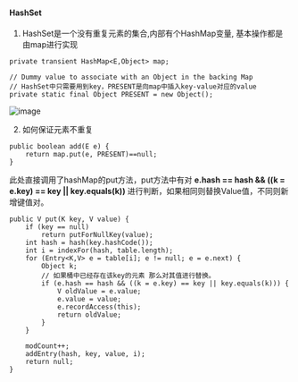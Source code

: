 #### HashSet
1. HashSet是一个没有重复元素的集合,内部有个HashMap变量, 基本操作都是由map进行实现
```
private transient HashMap<E,Object> map;

// Dummy value to associate with an Object in the backing Map
// HashSet中只需要用到key，PRESENT是向map中插入key-value对应的value
private static final Object PRESENT = new Object();
```
  
![image](https://images0.cnblogs.com/blog/497634/201401/280038034067137.jpg)

2. 如何保证元素不重复
```
public boolean add(E e) {
    return map.put(e, PRESENT)==null;
}
```
此处直接调用了hashMap的put方法，put方法中有对 **e.hash == hash && ((k = e.key) == key || key.equals(k))** 进行判断，如果相同则替换Value值，不同则新增键值对。
```
public V put(K key, V value) {
    if (key == null)
        return putForNullKey(value);
    int hash = hash(key.hashCode());
    int i = indexFor(hash, table.length);
    for (Entry<K,V> e = table[i]; e != null; e = e.next) {
        Object k;
        // 如果桶中已经存在该key的元素 那么对其值进行替换。
        if (e.hash == hash && ((k = e.key) == key || key.equals(k))) {
            V oldValue = e.value;
            e.value = value;
            e.recordAccess(this);
            return oldValue;
        }
    }

    modCount++;
    addEntry(hash, key, value, i);
    return null;
}
```

